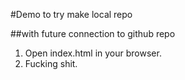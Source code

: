 #Demo to try make local repo

##with future connection to github repo

1. Open index.html in your browser.
2. Fucking shit.

